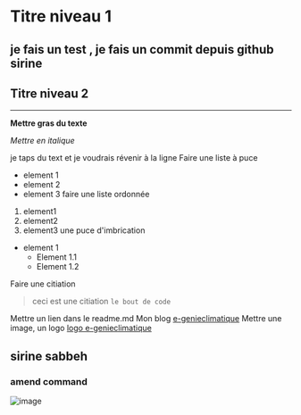 # Titre niveau 1
je fais un test , je fais un commit depuis github sirine 
-----------------
## Titre niveau 2
----------------------------
__Mettre gras du texte__

*Mettre en italique*

je taps du text et je voudrais  révenir à la ligne
Faire une liste à puce
* element 1
* element 2
* element 3
faire une liste ordonnée
1. element1
2. element2
3. element3
une puce d'imbrication
* element 1
  * Element 1.1
  * Element 1.2

Faire une citiation
>ceci est une citiation
`le bout de code`

Mettre un lien dans le readme.md
Mon blog [e-genieclimatique](https://www.e-genieclimatique.com)
Mettre une image, un logo [logo e-genieclimatique](https://www.e-genieclimatique.com)

## sirine sabbeh
### amend command

![image](https://user-images.githubusercontent.com/90576860/142819372-69ee35bc-4a60-4b21-b905-db278780424c.png)


